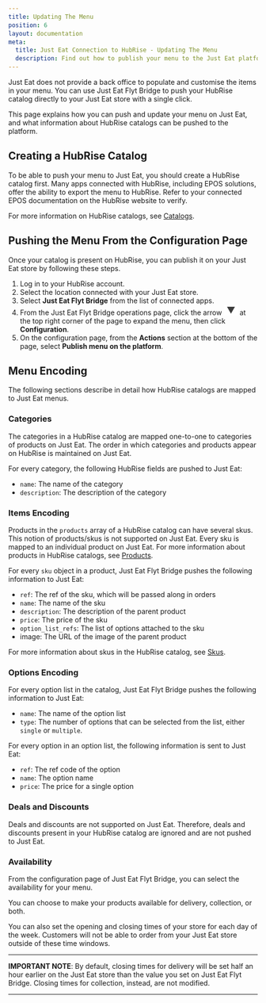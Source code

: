 ```yaml
---
title: Updating The Menu
position: 6
layout: documentation
meta:
  title: Just Eat Connection to HubRise - Updating The Menu
  description: Find out how to publish your menu to the Just Eat platform, how items and options are encoded, and which features are supported.
---
```


Just Eat does not provide a back office to populate and customise the items in your menu. 
You can use Just Eat Flyt Bridge to push your HubRise catalog directly to your Just Eat store with a single click.

This page explains how you can push and update your menu on Just Eat, and what information about HubRise catalogs can be pushed to the platform.

## Creating a HubRise Catalog

To be able to push your menu to Just Eat, you should create a HubRise catalog first. Many apps connected with HubRise, including EPOS solutions, offer the ability to export the menu to HubRise. Refer to your connected EPOS documentation on the HubRise website to verify.

For more information on HubRise catalogs, see [Catalogs](/docs/catalog/).

## Pushing the Menu From the Configuration Page

Once your catalog is present on HubRise, you can publish it on your Just Eat store by following these steps.

1. Log in to your HubRise account.
1. Select the location connected with your Just Eat store.
1. Select **Just Eat Flyt Bridge** from the list of connected apps.
1. From the Just Eat Flyt Bridge operations page, click the arrow <InlineImage width="20" height="20">![Arrow icon](../images/arrow-icon.jpg)</InlineImage> at the top right corner of the page to expand the menu, then click **Configuration**.
1. On the configuration page, from the **Actions** section at the bottom of the page, select **Publish menu on the platform**.

## Menu Encoding

The following sections describe in detail how HubRise catalogs are mapped to Just Eat menus.

### Categories

The categories in a HubRise catalog are mapped one-to-one to categories of products on Just Eat. 
The order in which categories and products appear on HubRise is maintained on Just Eat.

For every category, the following HubRise fields are pushed to Just Eat:
- `name`: The name of the category
- `description`: The description of the category

### Items Encoding

Products in the `products` array of a HubRise catalog can have several skus. This notion of products/skus is not supported on Just Eat. Every sku is mapped to an individual product on Just Eat. For more information about products in HubRise catalogs, see [Products](/developers/api/catalog-management/#products).

For every `sku` object in a product, Just Eat Flyt Bridge pushes the following information to Just Eat:

- `ref`: The ref of the sku, which will be passed along in orders         
- `name`: The name of the sku             
- `description`: The description of the parent product    
- `price`: The price of the sku            
- `option_list_refs`: The list of options attached to the sku
- image: The URL of the image of the parent product

For more information about skus in the HubRise catalog, see [Skus](/developers/api/catalog-management/#skus).

### Options Encoding

For every option list in the catalog, Just Eat Flyt Bridge pushes the following information to Just Eat:

- `name`: The name of the option list
- `type`: The number of options that can be selected from the list, either `single` or `multiple`.

For every option in an option list, the following information is sent to Just Eat:

- `ref`: The ref code of the option
- `name`: The option name
- `price`: The price for a single option

### Deals and Discounts

Deals and discounts are not supported on Just Eat. Therefore, deals and discounts present in your HubRise catalog are ignored and are not pushed to Just Eat.

### Availability

From the configuration page of Just Eat Flyt Bridge, you can select the availability for your menu.

You can choose to make your products available for delivery, collection, or both.

You can also set the opening and closing times of your store for each day of the week. Customers will not be able to order from your Just Eat store outside of these time windows.

---

**IMPORTANT NOTE**: By default, closing times for delivery will be set half an hour earlier on the Just Eat store than the value you set on Just Eat Flyt Bridge. Closing times for collection, instead, are not modified.

--- 